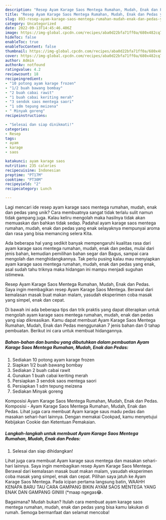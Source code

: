```yaml
---
description: "Resep Ayam Karage Saos Mentega Rumahan, Mudah, Enak dan Pedas yang Mantap"
title: "Resep Ayam Karage Saos Mentega Rumahan, Mudah, Enak dan Pedas yang Mantap"
slug: 893-resep-ayam-karage-saos-mentega-rumahan-mudah-enak-dan-pedas-yang-mantap
category: Uncategorized
date: 2022-09-13T14:45:46.406Z
image: https://img-global.cpcdn.com/recipes/aba0d22bfa71ff0a/680x482cq70/ayam-karage-saos-mentega-rumahan-mudah-enak-dan-pedas-foto-resep-utama.jpg
hideToc: false
enableToc: true
enableTocContent: false
thumbnail: https://img-global.cpcdn.com/recipes/aba0d22bfa71ff0a/680x482cq70/ayam-karage-saos-mentega-rumahan-mudah-enak-dan-pedas-foto-resep-utama.jpg
cover: https://img-global.cpcdn.com/recipes/aba0d22bfa71ff0a/680x482cq70/ayam-karage-saos-mentega-rumahan-mudah-enak-dan-pedas-foto-resep-utama.jpg
author: Admin
authorAv: notfound
ratingvalue: 4.2
reviewcount: 18
recipeingredient:
- "10 potong ayam karage frozen"
- "1/2 buah bawang bombay"
- "2 buah cabai rawit"
- "1 buah cabai keriting merah"
- "3 sendok saos mentega saori"
- "1 sdm tepung meizena"
- " Minyak goreng"
recipeinstructions:

- "Selesai dan siap dinikmati!"
categories:
- Resep
tags:
- ayam
- karage
- saos

katakunci: ayam karage saos 
nutrition: 235 calories
recipecuisine: Indonesian
preptime: "PT17M"
cooktime: "PT30M"
recipeyield: "2"
recipecategory: Lunch

---
```





Lagi mencari ide resep ayam karage saos mentega rumahan, mudah, enak dan pedas yang unik? Cara membuatnya sangat tidak terlalu sulit namun tidak gampang juga. Kalau keliru mengolah maka hasilnya tidak akan memuaskan dan bahkan tidak sedap. Padahal ayam karage saos mentega rumahan, mudah, enak dan pedas yang enak selayaknya mempunyai aroma dan rasa yang bisa memancing selera Kita.





Ada beberapa hal yang sedikit banyak mempengaruhi kualitas rasa dari ayam karage saos mentega rumahan, mudah, enak dan pedas, mulai dari jenis bahan, kemudian pemilihan bahan segar dan Bagus, sampai cara mengolah dan menghidangkannya. Tak perlu pusing kalau mau menyiapkan ayam karage saos mentega rumahan, mudah, enak dan pedas yang enak,      asal sudah tahu triknya maka hidangan ini mampu menjadi suguhan istimewa.














Resep Ayam Karage Saos Mentega Rumahan, Mudah, Enak dan Pedas. Saya ingin membagikan resep Ayam Karage Saos Mentega. Berawal dari kemalasan masak buat makan malam, yasudah eksperimen coba masak yang simpel, enak dan cepat.






Di bawah ini ada beberapa tips dan trik praktis yang dapat diterapkan untuk mengolah ayam karage saos mentega rumahan, mudah, enak dan pedas yang siap dikreasikan. Kamu dapat membuat Ayam Karage Saos Mentega Rumahan, Mudah, Enak dan Pedas menggunakan 7 jenis bahan dan 0 tahap pembuatan. Berikut ini cara untuk membuat hidangannya.

<!--inarticleads1-->

##### Bahan-bahan dan bumbu yang dibutuhkan dalam pembuatan Ayam Karage Saos Mentega Rumahan, Mudah, Enak dan Pedas:

1. Sediakan 10 potong ayam karage frozen
1. Siapkan 1/2 buah bawang bombay
1. Sediakan 2 buah cabai rawit
1. Gunakan 1 buah cabai keriting merah
1. Persiapkan 3 sendok saos mentega saori
1. Persiapkan 1 sdm tepung meizena
1. Sediakan  Minyak goreng


Komposisi Ayam Karage Saos Mentega Rumahan, Mudah, Enak dan Pedas. Komposisi - Ayam Karage Saos Mentega Rumahan, Mudah, Enak dan Pedas. Lihat juga cara membuat Ayam karage saus madu pedas dan masakan sehari-hari lainnya. Dengan memakai Cookpad, kamu menyetujui Kebijakan Cookie dan Ketentuan Pemakaian. 

<!--inarticleads2-->

##### Langkah-langkah untuk membuat Ayam Karage Saos Mentega Rumahan, Mudah, Enak dan Pedas:


1. Selesai dan siap dihidangkan!

Lihat juga cara membuat Ayam karage saus mentega dan masakan sehari-hari lainnya. Saya ingin membagikan resep Ayam Karage Saos Mentega. Berawal dari kemalasan masak buat makan malam, yasudah eksperimen coba masak yang simpel, enak dan cepat. Pilihan saya jatuh ke Ayam Karage Saos Mentega. Pada icipan pertama langsung batin, WAAHH KENAPA BARU TAU CARA GAMPANG BIKIN AYAM SAOS MENTEGA YANG ENAK DAN GAMPANG GINIIII (*maap ngegas😂. 

Bagaimana? Mudah bukan? Itulah cara membuat ayam karage saos mentega rumahan, mudah, enak dan pedas yang bisa kamu lakukan di rumah. Semoga bermanfaat dan selamat mencoba!
